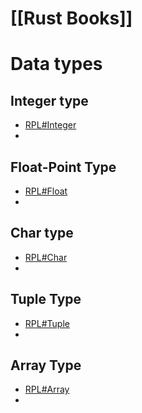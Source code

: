 # [[Rust Books]]

# Data types
## Integer type
- [RPL#Integer](https://doc.rust-lang.org/stable/book/ch03-02-data-types.html#integer-types)
- 
## Float-Point Type
- [RPL#Float](https://doc.rust-lang.org/stable/book/ch03-02-data-types.html#floating-point-types)
- 
## Char type
- [RPL#Char](https://doc.rust-lang.org/stable/book/ch03-02-data-types.html#the-character-type)
- 
## Tuple Type
- [RPL#Tuple](https://doc.rust-lang.org/stable/book/ch03-02-data-types.html#the-tuple-type)
- 
## Array Type
- [RPL#Array](https://doc.rust-lang.org/stable/book/ch03-02-data-types.html#the-array-type)
- 
